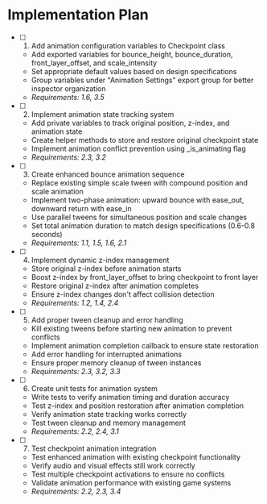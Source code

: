 # Implementation Plan

- [ ] 1. Add animation configuration variables to Checkpoint class
  - Add exported variables for bounce_height, bounce_duration, front_layer_offset, and scale_intensity
  - Set appropriate default values based on design specifications
  - Group variables under "Animation Settings" export group for better inspector organization
  - _Requirements: 1.6, 3.5_

- [ ] 2. Implement animation state tracking system
  - Add private variables to track original position, z-index, and animation state
  - Create helper methods to store and restore original checkpoint state
  - Implement animation conflict prevention using _is_animating flag
  - _Requirements: 2.3, 3.2_

- [ ] 3. Create enhanced bounce animation sequence
  - Replace existing simple scale tween with compound position and scale animation
  - Implement two-phase animation: upward bounce with ease_out, downward return with ease_in
  - Use parallel tweens for simultaneous position and scale changes
  - Set total animation duration to match design specifications (0.6-0.8 seconds)
  - _Requirements: 1.1, 1.5, 1.6, 2.1_

- [ ] 4. Implement dynamic z-index management
  - Store original z-index before animation starts
  - Boost z-index by front_layer_offset to bring checkpoint to front layer
  - Restore original z-index after animation completes
  - Ensure z-index changes don't affect collision detection
  - _Requirements: 1.2, 1.4, 2.4_

- [ ] 5. Add proper tween cleanup and error handling
  - Kill existing tweens before starting new animation to prevent conflicts
  - Implement animation completion callback to ensure state restoration
  - Add error handling for interrupted animations
  - Ensure proper memory cleanup of tween instances
  - _Requirements: 2.3, 3.2, 3.3_

- [ ] 6. Create unit tests for animation system
  - Write tests to verify animation timing and duration accuracy
  - Test z-index and position restoration after animation completion
  - Verify animation state tracking works correctly
  - Test tween cleanup and memory management
  - _Requirements: 2.2, 2.4, 3.1_

- [ ] 7. Test checkpoint animation integration
  - Test enhanced animation with existing checkpoint functionality
  - Verify audio and visual effects still work correctly
  - Test multiple checkpoint activations to ensure no conflicts
  - Validate animation performance with existing game systems
  - _Requirements: 2.2, 2.3, 3.4_